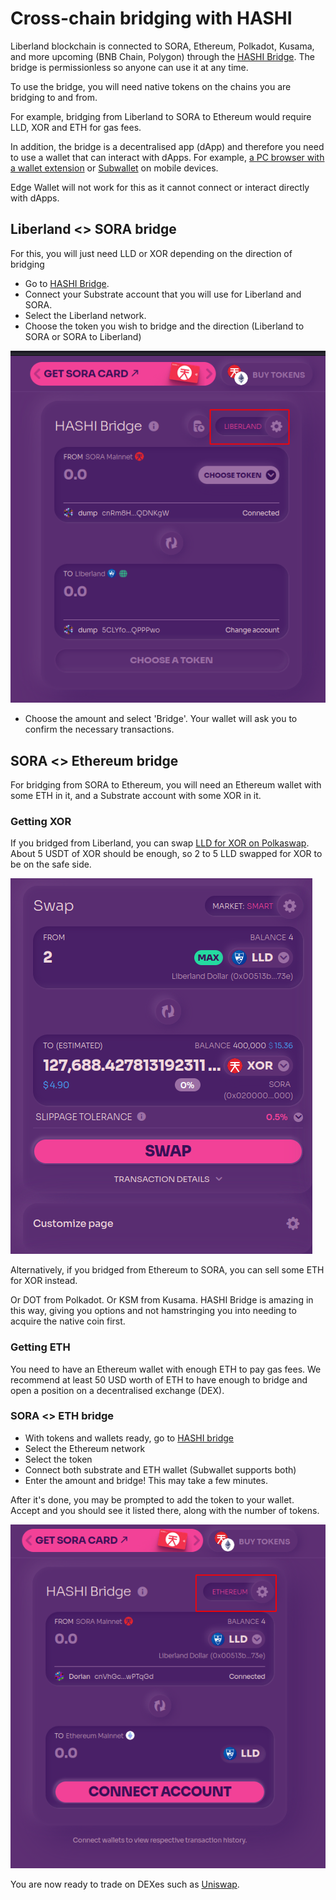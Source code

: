 # Cross-chain bridging with HASHI

Liberland blockchain is connected to SORA, Ethereum, Polkadot, Kusama, and more upcoming (BNB Chain, Polygon) through the [HASHI Bridge](https://polkaswap.io/#/bridge/). The bridge is permissionless so anyone can use it at any time.

To use the bridge, you will need native tokens on the chains you are bridging to and from.

For example, bridging from Liberland to SORA to Ethereum would require LLD, XOR and ETH for gas fees.

In addition, the bridge is a decentralised app (dApp) and therefore you need to use a wallet that can interact with dApps. For example, [a PC browser with a wallet extension](for-citizens/desktop-wallet.md) or [Subwallet](for-citizens/mobile-wallet.md) on mobile devices.

Edge Wallet will not work for this as it cannot connect or interact directly with dApps.

## Liberland <> SORA bridge
For this, you will just need LLD or XOR depending on the direction of bridging

- Go to [HASHI Bridge](https://polkaswap.io/#/bridge/).
- Connect your Substrate account that you will use for Liberland and SORA.
- Select the Liberland network.
- Choose the token you wish to bridge and the direction (Liberland to SORA or SORA to Liberland)

![Liberland SORA bridge](media/LLDSORABridge.png)

- Choose the amount and select 'Bridge'. Your wallet will ask you to confirm the necessary transactions.

## SORA <> Ethereum bridge

For bridging from SORA to Ethereum, you will need an Ethereum wallet with some ETH in it, and a Substrate account with some XOR in it.

### Getting XOR
If you bridged from Liberland, you can swap [LLD for XOR on Polkaswap](https://polkaswap.io/#/swap/LLD/XOR).
About 5 USDT of XOR should be enough, so 2 to 5 LLD swapped for XOR to be on the safe side.

![Swap LLD for XOR](media/LLDXORSwap.png)

Alternatively, if you bridged from Ethereum to SORA, you can sell some ETH for XOR instead.

Or DOT from Polkadot. Or KSM from Kusama. HASHI Bridge is amazing in this way, giving you options and not hamstringing you into needing to acquire the native coin first.

### Getting ETH
You need to have an Ethereum wallet with enough ETH to pay gas fees. We recommend at least 50 USD worth of ETH to have enough to bridge and open a position on a decentralised exchange (DEX).

### SORA <> ETH bridge

- With tokens and wallets ready, go to [HASHI bridge](https://polkaswap.io/#/bridge/)
- Select the Ethereum network
- Select the token
- Connect both substrate and ETH wallet (Subwallet supports both)
- Enter the amount and bridge! This may take a few minutes. 

After it's done, you may be prompted to add the token to your wallet. Accept and you should see it listed there, along with the number of tokens.

![Liberland SORA bridge](media/SORAETHBridge.png)

You are now ready to trade on DEXes such as [Uniswap](https://matcha.xyz/tokens/ethereum/0x054c9d4c6f4ea4e14391addd1812106c97d05690?buyChain=1&buyAddress=0xdac17f958d2ee523a2206206994597c13d831ec7&sellAmount=500).
